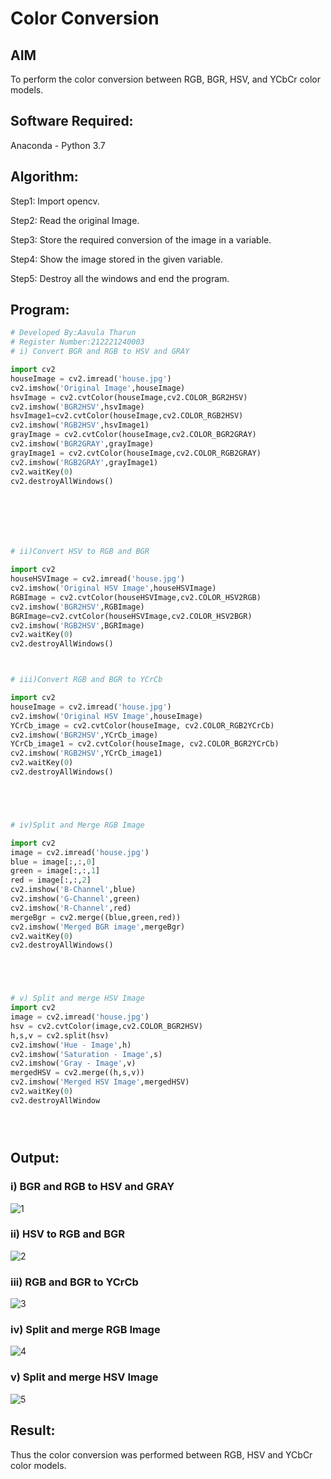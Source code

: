 # Color Conversion
## AIM
To perform the color conversion between RGB, BGR, HSV, and YCbCr color models.

## Software Required:
Anaconda - Python 3.7
## Algorithm:
Step1:
Import opencv.

Step2:
Read the original Image.

Step3:
Store the required conversion of the image in a variable.

Step4:
Show the image stored in the given variable.

Step5:
Destroy all the windows and end the program.

## Program:
```python
# Developed By:Aavula Tharun
# Register Number:212221240003
# i) Convert BGR and RGB to HSV and GRAY

import cv2
houseImage = cv2.imread('house.jpg')
cv2.imshow('Original Image',houseImage)
hsvImage = cv2.cvtColor(houseImage,cv2.COLOR_BGR2HSV)
cv2.imshow('BGR2HSV',hsvImage)
hsvImage1=cv2.cvtColor(houseImage,cv2.COLOR_RGB2HSV)
cv2.imshow('RGB2HSV',hsvImage1)
grayImage = cv2.cvtColor(houseImage,cv2.COLOR_BGR2GRAY)
cv2.imshow('BGR2GRAY',grayImage)
grayImage1 = cv2.cvtColor(houseImage,cv2.COLOR_RGB2GRAY)
cv2.imshow('RGB2GRAY',grayImage1)
cv2.waitKey(0)
cv2.destroyAllWindows()







# ii)Convert HSV to RGB and BGR

import cv2
houseHSVImage = cv2.imread('house.jpg')
cv2.imshow('Original HSV Image',houseHSVImage)
RGBImage = cv2.cvtColor(houseHSVImage,cv2.COLOR_HSV2RGB)
cv2.imshow('BGR2HSV',RGBImage)
BGRImage=cv2.cvtColor(houseHSVImage,cv2.COLOR_HSV2BGR)
cv2.imshow('RGB2HSV',BGRImage)
cv2.waitKey(0)
cv2.destroyAllWindows()



# iii)Convert RGB and BGR to YCrCb

import cv2
houseImage = cv2.imread('house.jpg')
cv2.imshow('Original HSV Image',houseImage)
YCrCb_image = cv2.cvtColor(houseImage, cv2.COLOR_RGB2YCrCb)
cv2.imshow('BGR2HSV',YCrCb_image)
YCrCb_image1 = cv2.cvtColor(houseImage, cv2.COLOR_BGR2YCrCb)
cv2.imshow('RGB2HSV',YCrCb_image1)
cv2.waitKey(0)
cv2.destroyAllWindows()





# iv)Split and Merge RGB Image

import cv2
image = cv2.imread('house.jpg')
blue = image[:,:,0]
green = image[:,:,1]
red = image[:,:,2]
cv2.imshow('B-Channel',blue)
cv2.imshow('G-Channel',green)
cv2.imshow('R-Channel',red)
mergeBgr = cv2.merge((blue,green,red))
cv2.imshow('Merged BGR image',mergeBgr)
cv2.waitKey(0)
cv2.destroyAllWindows()





# v) Split and merge HSV Image
import cv2
image = cv2.imread('house.jpg')
hsv = cv2.cvtColor(image,cv2.COLOR_BGR2HSV)
h,s,v = cv2.split(hsv)
cv2.imshow('Hue - Image',h)
cv2.imshow('Saturation - Image',s)
cv2.imshow('Gray - Image',v)
mergedHSV = cv2.merge((h,s,v))
cv2.imshow('Merged HSV Image',mergedHSV)
cv2.waitKey(0)
cv2.destroyAllWindow





```
## Output:
### i) BGR and RGB to HSV and GRAY
![1](https://user-images.githubusercontent.com/93427201/162471600-eb17a576-4de7-4c94-84d3-c42593bef052.png)

### ii) HSV to RGB and BGR
![2](https://user-images.githubusercontent.com/93427201/162471650-8c400151-bfde-4082-94b1-646aa74cb763.png)
### iii) RGB and BGR to YCrCb
![3](https://user-images.githubusercontent.com/93427201/162471684-b7756eca-9190-4c82-bc6d-225dbd9c80dc.png)

### iv) Split and merge RGB Image
![4](https://user-images.githubusercontent.com/93427201/162471717-cd2c18f1-8ca2-4802-8aae-b4d91b8417fd.png)

### v) Split and merge HSV Image
![5](https://user-images.githubusercontent.com/93427201/162471758-eb92d40a-35a2-48f8-bac6-793ceeb7f60a.png)


## Result:
Thus the color conversion was performed between RGB, HSV and YCbCr color models.
